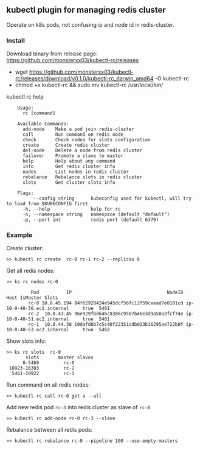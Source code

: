 ##  kubectl plugin for managing redis cluster

Operate on k8s pods, not confusing ip and node id in redis-cluster.

### Install

Download binary from release page: https://github.com/monsterxx03/kubectl-rc/releases

- wget https://github.com/monsterxx03/kubectl-rc/releases/download/v0.1.0/kubectl-rc_darwin_amd64 -O kubectl-rc
- chmod +x kubectl-rc && sudo mv kubectl-rc /usr/local/bin/

kubectl rc help

        Usage:
          rc [command]

        Available Commands:
          add-node    Make a pod join redis-cluster
          call        Run command on redis node
          check       Check nodes for slots configuration
          create      Create redis cluster
          del-node    Delete a node from redis cluster
          failover    Promote a slave to master
          help        Help about any command
          info        Get redis cluster info
          nodes       List nodes in redis cluster
          rebalance   Rebalance slots in redis cluster
          slots       Get cluster slots info

        Flags:
              --config string      kubeconfig used for kubectl, will try to load from $KUBECONFIG first
          -h, --help               help for rc
          -n, --namespace string   namespace (default "default")
          -p, --port int           redis port (default 6379)

### Example

Create cluster:

    >> kubectl rc create  rc-0 rc-1 rc-2 --replicas 0

Get all redis nodes:

    >> ks rc nodes rc-0

             Pod          IP                                   NodeID                       Host IsMaster Slots
            rc-0 10.0.45.194 84f62928424e945dcf56fc12f59ceead7e0101cd ip-10-0-40-50.ec2.internal     true  5461
            rc-2  10.0.43.45 96e929fbd646c8386c9587b46e3d9a58a3fcf74e ip-10-0-40-51.ec2.internal     true  5461
            rc-1  10.0.44.38 10dafd8b7c5c40f22351cdb013b16295ae722b0f ip-10-0-40-53.ec2.internal     true  5462 
    
    
Show slots info:

    >> ks rc slots  rc-0
           slots       master slaves
          0-5460         rc-0       
     10923-16383         rc-2       
      5461-10922         rc-1    

Run command on all redis nodes:

    >> kubectl rc call rc-0 get a --all


Add new redis pod `rc-3` into redis cluster as slave of `rc-0`

    >> kubectl rc add-node rc-0 rc-3 --slave

Rebalance between all redis pods:

    >> kubectl rc rebalance rc-0 --pipeline 100 --use-empty-masters
